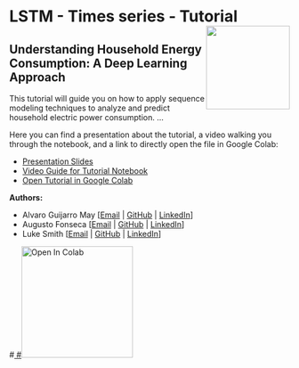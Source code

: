 # LSTM - Times series - Tutorial <img src="https://upload.wikimedia.org/wikipedia/commons/thumb/2/23/Hertie_School_of_Governance_logo.svg/1200px-Hertie_School_of_Governance_logo.svg.png" width="150px" align="right" />
## Understanding Household Energy Consumption: A Deep Learning Approach 

This tutorial will guide you on how to apply sequence modeling techniques to analyze and predict household electric power consumption. ...

Here you can find a presentation about the tutorial, a video walking you through the notebook, and a link to directly open the file in Google Colab:

* [Presentation Slides]()
* [Video Guide for Tutorial Notebook]()
* [Open Tutorial in Google Colab](xxxxxxxxxxxxxxx)

**Authors:**

*   Alvaro Guijarro May [[Email](mailto:a.guijarro@students.hertie-school.org) | [GitHub](https://github.com/Alvaroguijarro97) | [LinkedIn](https://www.linkedin.com/in/alvarojoseguijarromay/)]
*   Augusto Fonseca [[Email](mailto:a.fonseca@students.hertie-school.org) | [GitHub](https://github.com/augustofonseca25) | [LinkedIn](https://www.linkedin.com/in/augustofonseca-brazil)]
*   Luke Smith [[Email](mailto:j.halkenhaeusser@students.hertie-school.org) | [GitHub](https://github.com/lasmit17) | [LinkedIn](https://www.linkedin.com/in/luke-a-smith/)]

#<a href="XXXXXXXXXXXXXX" target="_parent">
#<img src="https://colab.research.google.com/assets/colab-badge.svg" alt="Open In Colab" width="200px"/></a>
